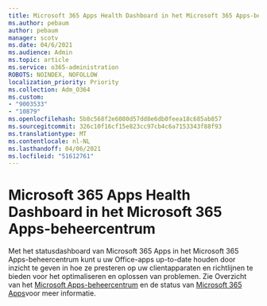 ```yaml
---
title: Microsoft 365 Apps Health Dashboard in het Microsoft 365 Apps-beheercentrum
ms.author: pebaum
author: pebaum
manager: scotv
ms.date: 04/6/2021
ms.audience: Admin
ms.topic: article
ms.service: o365-administration
ROBOTS: NOINDEX, NOFOLLOW
localization_priority: Priority
ms.collection: Adm_O364
ms.custom:
- "9003533"
- "10879"
ms.openlocfilehash: 5b8c568f2e6080d57dd8e6db0feea18c685ab857
ms.sourcegitcommit: 326c10f16cf15e823cc97cb4c6a7153343f88f93
ms.translationtype: MT
ms.contentlocale: nl-NL
ms.lasthandoff: 04/06/2021
ms.locfileid: "51612761"
---
```

# <a name="microsoft-365-apps-health-dashboard-in-the-microsoft-365-apps-admin-center"></a>Microsoft 365 Apps Health Dashboard in het Microsoft 365 Apps-beheercentrum

Met het statusdashboard van Microsoft 365 Apps in het Microsoft 365 Apps-beheercentrum kunt u uw Office-apps up-to-date houden door inzicht te geven in hoe ze presteren op uw clientapparaten en richtlijnen te bieden voor het optimaliseren en oplossen van problemen. Zie Overzicht van het [Microsoft Apps-beheercentrum](https://docs.microsoft.com/deployoffice/admincenter/overview) en de status van [Microsoft 365 Apps](https://docs.microsoft.com/deployoffice/admincenter/microsoft-365-apps-health)voor meer informatie.



